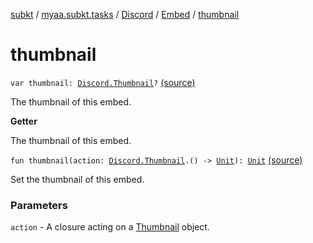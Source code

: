 [subkt](../../../index.md) / [myaa.subkt.tasks](../../index.md) / [Discord](../index.md) / [Embed](index.md) / [thumbnail](./thumbnail.md)

# thumbnail

`var thumbnail: `[`Discord.Thumbnail`](../-thumbnail/index.md)`?` [(source)](https://github.com/Myaamori/SubKt/blob/0.1.11/src/main/kotlin/myaa/subkt/tasks/discordtask.kt#L301)

The thumbnail of this embed.

**Getter**

The thumbnail of this embed.

`fun thumbnail(action: `[`Discord.Thumbnail`](../-thumbnail/index.md)`.() -> `[`Unit`](https://kotlinlang.org/api/latest/jvm/stdlib/kotlin/-unit/index.html)`): `[`Unit`](https://kotlinlang.org/api/latest/jvm/stdlib/kotlin/-unit/index.html) [(source)](https://github.com/Myaamori/SubKt/blob/0.1.11/src/main/kotlin/myaa/subkt/tasks/discordtask.kt#L359)

Set the thumbnail of this embed.

### Parameters

`action` - A closure acting on a [Thumbnail](../-thumbnail/index.md) object.